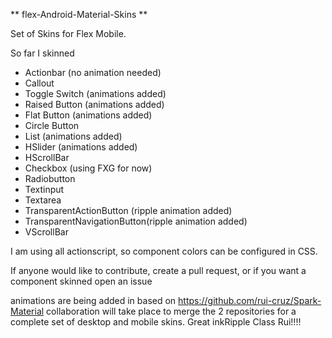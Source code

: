 ** flex-Android-Material-Skins **

Set of Skins for Flex Mobile. 

So far I skinned

- Actionbar (no animation needed)
- Callout
- Toggle Switch (animations added)
- Raised Button (animations added)
- Flat Button (animations added)
- Circle Button 
- List (animations added)
- HSlider (animations added)
- HScrollBar
- Checkbox (using FXG for now) 
- Radiobutton 
- Textinput 
- Textarea 
- TransparentActionButton (ripple animation added) 
- TransparentNavigationButton(ripple animation added) 
- VScrollBar

I am using all actionscript, so component colors can be configured in CSS. 

If anyone would like to contribute, create a pull request, or if you want a component skinned open an issue

animations are being added in based on https://github.com/rui-cruz/Spark-Material collaboration will take place 
to merge the 2 repositories for a complete set of desktop and mobile skins. Great inkRipple Class Rui!!!!